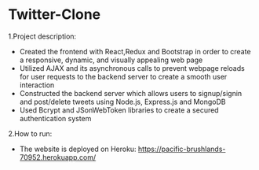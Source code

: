 # Twitter-Clone

1.Project description:
  - Created the frontend with React,Redux and Bootstrap in order to create a responsive, dynamic, and visually appealing web page
  - Utilized AJAX and its asynchronous calls to prevent webpage reloads for user requests to the backend server to create a smooth user interaction
  - Constructed the backend server which allows users to signup/signin and post/delete tweets using Node.js, Express.js and MongoDB 
  - Used Bcrypt and JSonWebToken libraries to create a secured authentication system
  
2.How to run:
  - The website is deployed on Heroku: https://pacific-brushlands-70952.herokuapp.com/
